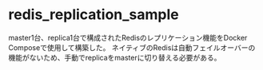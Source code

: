 # redis_replication_sample
master1台、replica1台で構成されたRedisのレプリケーション機能をDocker Composeで使用して構築した。
ネイティブのRedisは自動フェイルオーバーの機能がないため、手動でreplicaをmasterに切り替える必要がある。